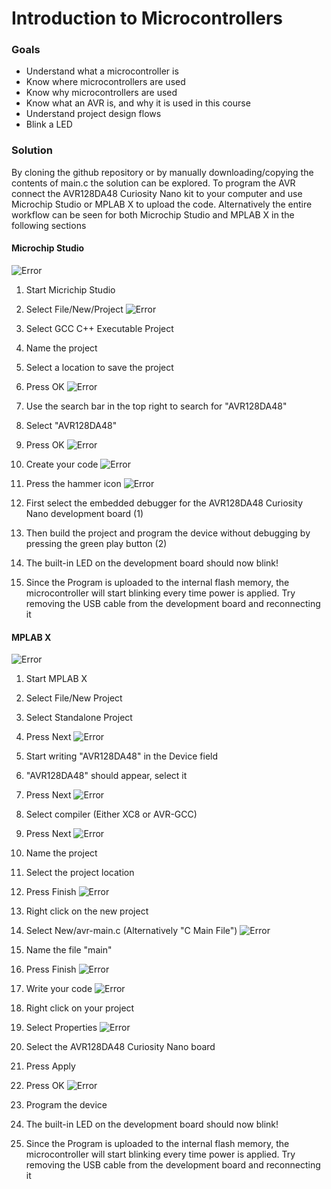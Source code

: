 # Introduction to Microcontrollers
### Goals
 - Understand what a microcontroller is
 - Know where microcontrollers are used
 - Know why microcontrollers are used
 - Know what an AVR is, and why it is used in this course
 - Understand project design flows
 - Blink a LED

### Solution
By cloning the github repository or by manually downloading/copying the contents of main.c the solution can be explored. To program the AVR connect the AVR128DA48 Curiosity Nano kit to your computer and use Microchip Studio or MPLAB X to upload the code. Alternatively the entire workflow can be seen for both Microchip Studio and MPLAB X in the following sections

#### Microchip Studio
![Error](https://github.com/rgholmse/AVR_Basics/blob/main/Part%201%20-%20Introduction%20to%20Microcontrollers/Pictures/MicrochipNewProject1.png)

 1. Start Micrichip Studio
 2. Select File/New/Project
![Error](https://github.com/rgholmse/AVR_Basics/blob/main/Part%201%20-%20Introduction%20to%20Microcontrollers/Pictures/MicrochipNewProject2.png)

 4. Select GCC C++ Executable Project
 5. Name the project
 6. Select a location to save the project
 7. Press OK
![Error](https://github.com/rgholmse/AVR_Basics/blob/main/Part%201%20-%20Introduction%20to%20Microcontrollers/Pictures/MicrochipNewProject3.png)

 9. Use the search bar in the top right to search for "AVR128DA48"
 10. Select "AVR128DA48"
 11. Press OK
![Error](https://github.com/rgholmse/AVR_Basics/blob/main/Part%201%20-%20Introduction%20to%20Microcontrollers/Pictures/MicrochipNewProject4.png)

 13. Create your code
![Error](https://github.com/rgholmse/AVR_Basics/blob/main/Part%201%20-%20Introduction%20to%20Microcontrollers/Pictures/MicrochipNewProject5.png)

 15. Press the hammer icon
![Error](https://github.com/rgholmse/AVR_Basics/blob/main/Part%201%20-%20Introduction%20to%20Microcontrollers/Pictures/MicrochipNewProject6.png)

 17. First select the embedded debugger for the AVR128DA48 Curiosity Nano development board (1)
 18. Then build the project and program the device without debugging by pressing the green play button (2)
 19. The built-in LED on the development board should now blink!
 20. Since the Program is uploaded to the internal flash memory, the microcontroller will start blinking every time power is applied. Try removing the USB cable from the development board and reconnecting it


#### MPLAB X
![Error](https://github.com/rgholmse/AVR_Basics/blob/main/Part%201%20-%20Introduction%20to%20Microcontrollers/Pictures/MPLAB%20NewProject1.png)

 1. Start MPLAB X
 2. Select File/New Project
 3. Select Standalone Project
 4. Press Next
![Error](https://github.com/rgholmse/AVR_Basics/blob/main/Part%201%20-%20Introduction%20to%20Microcontrollers/Pictures/MPLAB%20NewProject2.png)

 5. Start writing "AVR128DA48" in the Device field
 6. "AVR128DA48" should appear, select it
 7. Press Next
![Error](https://github.com/rgholmse/AVR_Basics/blob/main/Part%201%20-%20Introduction%20to%20Microcontrollers/Pictures/MPLAB%20NewProject3.png)

 8. Select compiler (Either XC8 or AVR-GCC)
 9. Press Next
![Error](https://github.com/rgholmse/AVR_Basics/blob/main/Part%201%20-%20Introduction%20to%20Microcontrollers/Pictures/MPLAB%20NewProject4.png)

 10. Name the project
 11. Select the project location
 12. Press Finish
![Error](https://github.com/rgholmse/AVR_Basics/blob/main/Part%201%20-%20Introduction%20to%20Microcontrollers/Pictures/MPLAB%20NewProject5.png)

 13. Right click on the new project
 14. Select New/avr-main.c (Alternatively "C Main File")
![Error](https://github.com/rgholmse/AVR_Basics/blob/main/Part%201%20-%20Introduction%20to%20Microcontrollers/Pictures/MPLAB%20NewProject6.png)

 16. Name the file "main"
 17. Press Finish
![Error](https://github.com/rgholmse/AVR_Basics/blob/main/Part%201%20-%20Introduction%20to%20Microcontrollers/Pictures/MPLAB%20NewProject7.png)

 18. Write your code
![Error](https://github.com/rgholmse/AVR_Basics/blob/main/Part%201%20-%20Introduction%20to%20Microcontrollers/Pictures/MPLAB%20NewProject8.png)

 19. Right click on your project
 20. Select Properties
![Error](https://github.com/rgholmse/AVR_Basics/blob/main/Part%201%20-%20Introduction%20to%20Microcontrollers/Pictures/MPLAB%20NewProject9.png)

 21. Select the AVR128DA48 Curiosity Nano board
 22. Press Apply
 23. Press OK
![Error](https://github.com/rgholmse/AVR_Basics/blob/main/Part%201%20-%20Introduction%20to%20Microcontrollers/Pictures/MPLAB%20NewProject10.png)

 24. Program the device
 25. The built-in LED on the development board should now blink!
 26. Since the Program is uploaded to the internal flash memory, the microcontroller will start blinking every time power is applied. Try removing the USB cable from the development board and reconnecting it

